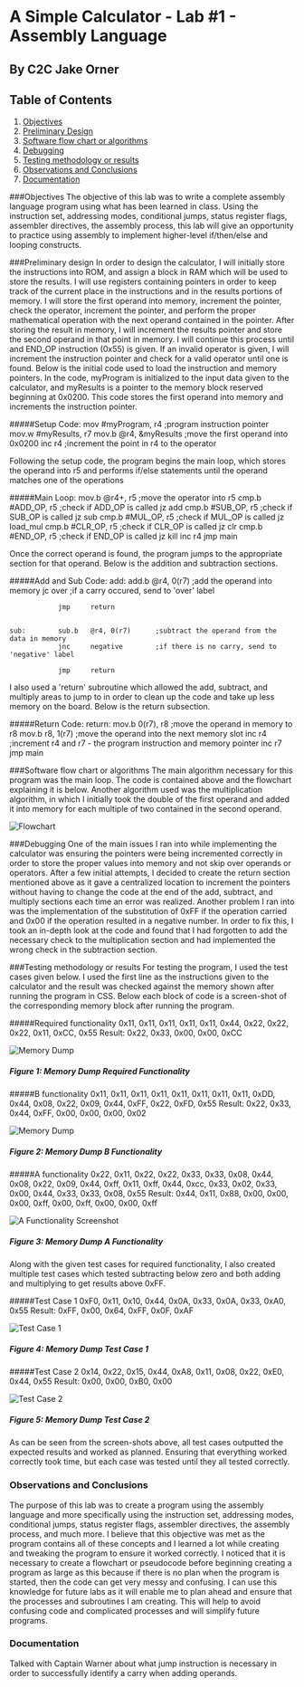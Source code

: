 # A Simple Calculator - Lab #1 - Assembly Language

## By C2C Jake Orner

## Table of Contents
1. [Objectives](#objectives)
2. [Preliminary Design](#preliminary-design)
3. [Software flow chart or algorithms](#software-flow-chart-or-algorithms)
4. [Debugging](#debugging)
5. [Testing methodology or results](#testing-methodology-or-results)
6. [Observations and Conclusions](#observations-and-conclusions)
7. [Documentation](#documentation)
 
###Objectives
The objective of this lab was to write a complete assembly language program using what has been learned in class. Using the instruction set, addressing modes, conditional jumps, status register flags, assembler directives, the assembly process, this lab will give an opportunity to practice using assembly to implement higher-level if/then/else and looping constructs.


###Preliminary design
In order to design the calculator, I will initially store the instructions into ROM, and assign a block in RAM which will be used to store the results. I will use registers containing pointers in order to keep track of the current place in the instructions and in the results portions of memory. I will store the first operand into memory, increment the pointer, check the operator, increment the pointer, and perform the proper mathematical operation with the next operand contained in the pointer. After storing the result in memory, I will increment the results pointer and store the second operand in that point in memory. I will continue this process until and END_OP instruction (0x55) is given. If an invalid operator is given, I will increment the instruction pointer and check for a valid operator until one is found. Below is the initial code used to load the instruction and memory pointers. In the code, myProgram is initialized to the input data given to the calculator, and myResults is a pointer to the memory block reserved beginning at 0x0200. This code stores the first operand into memory and increments the instruction pointer.

#####Setup Code:
	mov 	#myProgram, r4		;program instruction pointer
    mov.w	#myResults, r7
	mov.b 	@r4, &myResults		;move the first operand into 0x0200
	inc 	r4					;increment the point in r4 to the operator

Following the setup code, the program begins the main loop, which stores the operand into r5 and performs if/else statements until the operand matches one of the operations

#####Main Loop:
	mov.b 	@r4+, r5			;move the operator into r5
    cmp.b 	#ADD_OP, r5			;check if ADD_OP is called
    jz 		add
    cmp.b 	#SUB_OP, r5			;check if SUB_OP is called
    jz 		sub
    cmp.b	#MUL_OP, r5			;check if MUL_OP is called
    jz 		load_mul
    cmp.b 	#CLR_OP, r5			;check if CLR_OP is called
    jz 		clr
    cmp.b 	#END_OP, r5			;check if END_OP is called
    jz 		kill
    inc		r4
    jmp		main

Once the correct operand is found, the program jumps to the appropriate section for that operand. Below is the addition and subtraction sections.

#####Add and Sub Code:
	add:		add.b 	@r4, 0(r7)		;add the operand into memory
				jc		over			;if a carry occured, send to 'over' label

				jmp 	return


	sub:		sub.b 	@r4, 0(r7)		;subtract the operand from the data in memory
				jnc		negative		;if there is no carry, send to 'negative' label

				jmp 	return

I also used a 'return' subroutine which allowed the add, subtract, and multiply areas to jump to in order to clean up the code and take up less memory on the board. Below is the return subsection.

#####Return Code:
	return:		mov.b	0(r7), r8		;move the operand in memory to r8
				mov.b	r8, 1(r7)		;move the operand into the next memory slot
				inc		r4				;increment r4 and r7 - the program instruction and memory pointer
				inc 	r7
				jmp		main

###Software flow chart or algorithms
The main algorithm necessary for this program was the main loop. The code is contained above and the flowchart explaining it is below. Another algorithm used was the multiplication algorithm, in which I initially took the double of the first operand and added it into memory for each multiple of two contained in the second operand.

![Flowchart](https://bytebucket.org/Orner_Jacob/ece_382/raw/d65f2e8005b58a633e1c0b91be31bdc10706c48a/Lab1/images/Flowchart.png?token=27092a51becd09eee6906a51c29a84c0d68e8783)

###Debugging
One of the main issues I ran into while implementing the calculator was ensuring the pointers were being incremented correctly in order to store the proper values into memory and not skip over operands or operators. After a few initial attempts, I decided to create the return section mentioned above as it gave a centralized location to increment the pointers without having to change the code at the end of the add, subtract, and multiply sections each time an error was realized. Another problem I ran into was the implementation of the substitution of 0xFF if the operation carried and 0x00 if the operation resulted in a negative number. In order to fix this, I took an in-depth look at the code and found that I had forgotten to add the necessary check to the multiplication section and had implemented the wrong check in the subtraction section.

###Testing methodology or results
For testing the program, I used the test cases given below. I used the first line as the instructions given to the calculator and the result was checked against the memory shown after running the program in CSS. Below each block of code is a screen-shot of the corresponding memory block after running the program.

#####Required functionality
	0x11, 0x11, 0x11, 0x11, 0x11, 0x44, 0x22, 0x22, 0x22, 0x11, 0xCC, 0x55
	Result: 0x22, 0x33, 0x00, 0x00, 0xCC

![Memory Dump](https://bytebucket.org/Orner_Jacob/ece_382/raw/d65f2e8005b58a633e1c0b91be31bdc10706c48a/Lab1/images/Required%20Functionality.png?token=d0cbd4edab2bd1f6c83e7c75da22facf6d827ec6)
##### Figure 1: Memory Dump Required Functionality

#####B functionality
	0x11, 0x11, 0x11, 0x11, 0x11, 0x11, 0x11, 0x11, 0xDD, 0x44, 0x08, 0x22, 0x09, 0x44, 0xFF, 0x22, 0xFD, 0x55
	Result: 0x22, 0x33, 0x44, 0xFF, 0x00, 0x00, 0x00, 0x02

![Memory Dump](https://bytebucket.org/Orner_Jacob/ece_382/raw/d65f2e8005b58a633e1c0b91be31bdc10706c48a/Lab1/images/B%20Functionality.png?token=9e07aaaee3bed783e4475682e9f670bdc19153e6)
##### Figure 2: Memory Dump B Functionality

#####A functionality
	0x22, 0x11, 0x22, 0x22, 0x33, 0x33, 0x08, 0x44, 0x08, 0x22, 0x09, 0x44, 0xff, 0x11, 0xff, 0x44, 0xcc, 0x33, 0x02, 0x33, 0x00, 0x44, 0x33, 0x33, 0x08, 0x55
	Result: 0x44, 0x11, 0x88, 0x00, 0x00, 0x00, 0xff, 0x00, 0xff, 0x00, 0x00, 0xff

![A Functionality Screenshot](https://bytebucket.org/Orner_Jacob/ece_382/raw/d65f2e8005b58a633e1c0b91be31bdc10706c48a/Lab1/images/A%20Functionality.png?token=62f892d06f7e83b02f6c22832e04f8a9c861b89c)
##### Figure 3: Memory Dump A Functionality

Along with the given test cases for required functionality, I also created multiple test cases which tested subtracting below zero and both adding and multiplying to get results above 0xFF.

#####Test Case 1
	0xF0, 0x11, 0x10, 0x44, 0x0A, 0x33, 0x0A, 0x33, 0xA0, 0x55
	Result: 0xFF, 0x00, 0x64, 0xFF, 0x0F, 0xAF

![Test Case 1](https://bytebucket.org/Orner_Jacob/ece_382/raw/6066ac4193264d77bb4c096449352a17f7d47f48/Lab1/images/Test%20Case%201.png?token=8e8c1a1a4a46d32e030361c66f62493ba57a65cf)
##### Figure 4: Memory Dump Test Case 1

#####Test Case 2
	0x14, 0x22, 0x15, 0x44, 0xA8, 0x11, 0x08, 0x22, 0xE0, 0x44, 0x55
	Result: 0x00, 0x00, 0xB0, 0x00

![Test Case 2](https://bytebucket.org/Orner_Jacob/ece_382/raw/6066ac4193264d77bb4c096449352a17f7d47f48/Lab1/images/Test%20Case%202.png?token=e1bd1882b416c6565f5162e87b91daaffa7d71f1)
##### Figure 5: Memory Dump Test Case 2

As can be seen from the screen-shots above, all test cases outputted the expected results and worked as planned. Ensuring that everything worked correctly took time, but each case was tested until they all tested correctly. 

### Observations and Conclusions
The purpose of this lab was to create a program using the assembly language and more specifically using the instruction set, addressing modes, conditional jumps, status register flags, assembler directives, the assembly process, and much more. I believe that this objective was met as the program contains all of these concepts and I learned a lot while creating and tweaking the program to ensure it worked correctly. I noticed that it is necessary to create a flowchart or pseudocode before beginning creating a program as large as this because if there is no plan when the program is started, then the code can get very messy and confusing. I can use this knowledge for future labs as it will enable me to plan ahead and ensure that the processes and subroutines I am creating. This will help to avoid confusing code and complicated processes and will simplify future programs.
 
### Documentation
Talked with Captain Warner about what jump instruction is necessary in order to successfully identify a carry when adding operands.